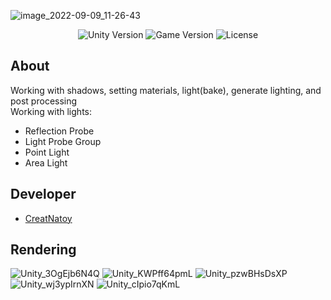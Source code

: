 ![image_2022-09-09_11-26-43](https://user-images.githubusercontent.com/76531899/189321408-bd90bfc1-0489-4c3c-a66d-4d4a7f52d513.jpg)

<p align="center">
    <img src="https://img.shields.io/badge/Engine-2021.3.0f1-blueviolet" alt="Unity Version">
    <img src="https://img.shields.io/badge/Version-0.1-blue" alt="Game Version">
    <img src="https://img.shields.io/badge/License-None-success" alt="License">
</p>

## About

Working with shadows, setting materials, light(bake), generate lighting, and post processing  <br>
Working with lights:
* Reflection Probe
* Light Probe Group
* Point Light
* Area Light

## Developer

- [CreatNatoy](https://github.com/CreatNatoy)

## Rendering 
![Unity_3OgEjb6N4Q](https://user-images.githubusercontent.com/76531899/189331462-22b9027f-4bd8-46b9-8047-44d2afcde34a.jpg)
![Unity_KWPff64pmL](https://user-images.githubusercontent.com/76531899/189331750-c8d1b0c6-2071-466d-9b7a-b98080d110a0.jpg)
![Unity_pzwBHsDsXP](https://user-images.githubusercontent.com/76531899/189332492-97afb9b4-6600-4e28-b864-ad35c4619333.jpg)
![Unity_wj3ypIrnXN](https://user-images.githubusercontent.com/76531899/189332957-38df0f8f-a7d3-4741-93bc-4c2222ac30c5.jpg)
![Unity_cIpio7qKmL](https://user-images.githubusercontent.com/76531899/189333172-fdd33c64-e249-451d-b563-840e76996d4a.png)
